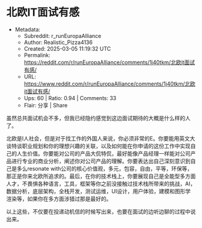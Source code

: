 # 北欧IT面试有感

- Metadata:
  - Subreddit: r_runEuropaAlliance
  - Author: Realistic_Pizza4136
  - Created: 2025-03-05 11:19:32 UTC
  - Permalink: https://reddit.com/r/runEuropaAlliance/comments/1j40tkm/北欧it面试有感/
  - URL: https://www.reddit.com/r/runEuropaAlliance/comments/1j40tkm/北欧it面试有感/
  - Ups: 60 | Ratio: 0.94 | Comments: 33
  - Flair: 分享 | Share


虽然总共面试机会不多，但我已经隐约感觉到这边面试期待的大概是什么样的人了。

北欧是I人社会，但是对于找工作的外国人来说，你必须非常的E。你要能用英文大谈特谈职业规划和你的理想兴趣的关联，以及如何能在你申请的这份工作中实现自己的人生价值。你要能对公司的产品大侃特侃，最好能像产品经理一样能对公司产品进行专业的商业分析，阐述你对公司产品的理解。你要表达出自己深刻意识到自己是多么resonate
with公司的核心价值观，多元，包容，自由，平等，环保等，那正是你来北欧所追求的。最后，在你的技术栈上，你要展现自己是全能型多方面人才，不畏惧各种语言，工具，框架等你之前没接触过技术栈所带来的挑战，AI，数据分析，底层架构，全栈开发，测试运维，UI设计，用户体验，建模和图形学渲染等，如果你在多方面涉猎过那是最好的。

以上这些，不仅要在投递动机信的时候写出来，也要在面试的边听边聊的过程中说出来。

